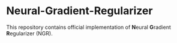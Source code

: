 # Neural-Gradient-Regularizer
This repository contains official implementation of **N**eural **G**radient **R**egularizer (NGR).
